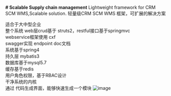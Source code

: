 **# Scalable Supply chain management**
 Lightweight framework for CRM  SCM WMS,Scalable solution.
 轻量级CRM SCM WMS 框架，可扩展的解决方案

适合于大中型企业<br> 
整个系统 web层crud基于 struts2，restful接口基于springmvc<br> 
webservice框架使用 cxf<br>
swagger实现 endpoint doc文档<br>
系统基于spring4<br>
持久层 mybatis3<br> 
数据库基于mysql5.7<br> 
缓存基于redis<br> 
用户角色权限，基于RBAC设计<br> 
干净系统的内核<br> 
通过 代码生成界面，能够快速生成一个模块
![image](https://github.com/ldlqdsdcn/wms/blob/master/doc/%E4%BB%A3%E7%A0%81%E7%94%9F%E6%88%90UI%E7%95%8C%E9%9D%A2.png)

 
